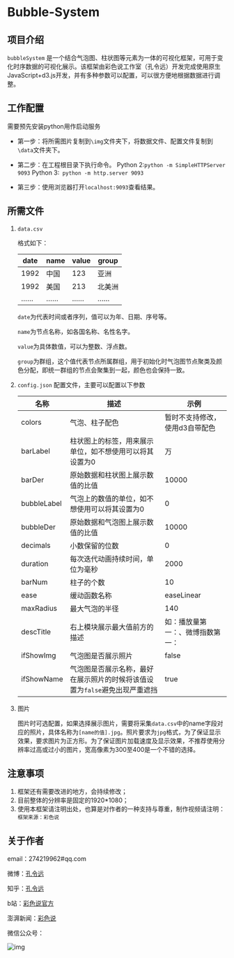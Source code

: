 # Bubble-System

## 项目介绍
`bubbleSystem` 是一个结合气泡图、柱状图等元素为一体的可视化框架，可用于变化时序数据的可视化展示。该框架由彩色说工作室（孔令远）开发完成使用原生JavaScript+d3.js开发，并有多种参数可以配置，可以很方便地根据数据进行调整。

## 工作配置
需要预先安装python用作启动服务
* 第一步：将所需图片复制到`\img`文件夹下，将数据文件、配置文件复制到`\data`文件夹下。

* 第二步：在工程根目录下执行命令。
Python 2:```python -m SimpleHTTPServer 9093```
Python 3:``` python -m http.server 9093```

* 第三步：使用浏览器打开```localhost:9093```查看结果。

## 所需文件
1. `data.csv`

   格式如下：
   
   | date | name | value | group |
   | ------ | ------ | ------ | ------ |
   | 1992 | 中国 | 123 | 亚洲 |
   | 1992 | 美国 | 213 | 北美洲 |
   | …… | …… | …… | …… |

   `date`为代表时间或者序列，值可以为年、日期、序号等。

   `name`为节点名称，如各国名称、名性名字。

   `value`为具体数值，可以为整数、浮点数。

   `group`为群组，这个值代表节点所属群组，用于初始化时气泡图节点聚类及颜色分配，即统一群组的节点会聚集到一起，颜色也会保持一致。

2. `config.json`
   配置文件，主要可以配置以下参数

   | 名称 | 描述 | 示例 |
   | ------ | ------ | ------ |
   | colors | 气泡、柱子配色 | 暂时不支持修改，使用d3自带配色 |
   | barLabel | 柱状图上的标签，用来展示单位，如不想使用可以将其设置为0 | 万 |
   | barDer | 原始数据和柱状图上展示数值的比值 | 10000 |
   | bubbleLabel | 气泡上的数值的单位，如不想使用可以将其设置为0 | 0 |
   | bubbleDer | 原始数据和气泡图上展示数值的比值                             | 10000 |
   | decimals | 小数保留的位数 | 0 |
   | duration | 每次迭代动画持续时间，单位为毫秒                             | 2000 |
   | barNum | 柱子的个数                                                   | 10 |
   | ease | 缓动函数名称                                                 | easeLinear |
   | maxRadius | 最大气泡的半径                                               | 140 |
   | descTitle | 右上模块展示最大值前方的描述                                 | 如：播放量第一：、微博指数第一： |
   | ifShowImg | 气泡图是否展示照片                                           | false |
   | ifShowName | 气泡图是否展示名称，最好在展示照片的时候将该值设置为`false`避免出现严重遮挡 | true |

3. 图片

   图片时可选配置，如果选择展示图片，需要将采集`data.csv`中的name字段对应的照片，具体名称为`[name的值].jpg`。照片要求为`jpg`格式，为了保证显示效果，要求图片为正方形。为了保证图片加载速度及显示效果，不推荐使用分辨率过高或过小的图片，宽高像素为300至400是一个不错的选择。

## 注意事项
1. 框架还有需要改进的地方，会持续修改；
2. 目前整体的分辨率是固定的1920*1080；
3. 使用本框架请注明出处，也算是对作者的一种支持与尊重，制作视频请注明：`框架来源：彩色说`

## 关于作者

email：274219962#qq.com

微博：[孔令远](https://weibo.com/u/5019153940)

知乎：[孔令远](https://www.zhihu.com/people/andy-57/activities)

b站：[彩色说官方](https://space.bilibili.com/10194356/#/)

澎湃新闻：[彩色说](https://www.thepaper.cn/user_2772369)

微信公众号：

![img](http://vis27.com/wp-content/uploads/2018/03/qrcode_for_gh_a3ec7046a736_258-1.jpg)